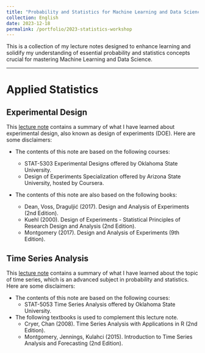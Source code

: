```yaml
---
title: "Probability and Statistics for Machine Learning and Data Science"
collection: English
date: 2023-12-18
permalink: /portfolio/2023-statistics-workshop
---
```


This is a collection of my lecture notes designed to enhance learning and solidify my understanding of essential probability and statistics concepts crucial for mastering Machine Learning and Data Science. 

***

<!-- # Probability Theory
In this series of lecture notes, I will explain the fundamental concepts of the following topics:
* Overview of probability and counting.
* Condition probability.
* Random variables.
* Joint probability distribution.

For this series of lecture notes, the following textbooks are used to complement this lecture note.
- **Introduction to Probability (2nd Edition)** by Joseph K. Blitzstein and Jessica Hwang .
- **Applied Statistics and Probability for Engineers (7th Edition)** by Douglas C. Montgomery and George C. Runger.

***

# Statistical Inference
In this series of lecture notes, I will explain the fundamental concepts of the following topics:
* Confidence interval
* Hypothesis Test
* Non-parametric Test

For this series of lecture notes, the following textbooks are used to complement this lecture note.
- **Applied Statistics and Probability for Engineers (7th Edition)** by Douglas C. Montgomery and George C. Runger.
- **Statistics - The Art and Science of Learning (5th Edition)** from Data by Alan Agresti.

***

# Regression Analysis
In this series of lecture notes, I will explain the concepts of the following topics:
* Simple and multiple linear regression models.
* Logistic regression models.

For this series of lecture notes and projects, the following textbooks are used to complement this lecture note.
- **Introduction to Linear Regression Analysis (5th Edition)** by Douglas C. Montgomery, Elizabeth A. Peck, and G. Geoffrey Vining.
- **A Second Course in Statistics: Regression Analysis (8th Edition)** by William Mendenhall, and Terry Sincich. -->


<!-- ## Linear Regression 
Linear regression is a fundamental algorithm in data science and machine learning. It is utilized for predicting continuous variables using one or more predictor variables. 

In [this project](), I will:
* Explain the fundamental concepts behind linear regression;
* Build a simple linear regression (SLR) model using Python from scratch, and implement functions enabling us to evaluate our model.
* Build a multiple linear regression (MLR) model using Python from scratch, and implement functions enabling us to evaluate our model.

In [this project](), I will showcase how a thorough explanatory regression analysis is conducted using a sample dataset. -->

# Applied Statistics

## Experimental Design
This [lecture note](https://vohuynhquangnguyen.notion.site/Experimental-Design-56fc76eca0d2422ebac5edf591b2ba70) contains a summary of what I have learned about experimental design, also known as design of experiments (DOE). Here are some disclaimers:

* The contents of this note are based on the following courses:
    * STAT-5303 Experimental Designs offered by Oklahoma State University.
    * Design of Experiments Specialization offered by Arizona State University, hosted by Coursera.

* The contents of this note are also based on the following books:
    * Dean, Voss, Draguljić (2017). Design and Analysis of Experiments (2nd Edition).
    * Kuehl (2000). Design of Experiments - Statistical Principles of Research Design and Analysis (2nd Edition).
    * Montgomery (2017). Design and Analysis of Experiments (9th Edition).

## Time Series Analysis
This [lecture note](https://vohuynhquangnguyen.notion.site/Time-Series-Analysis-7f24f2934b0a43f78eba7e95c4780213?pvs=74) contains a summary of what I have learned about the topic of time series, which is an advanced subject in probability and statistics. Here are some disclaimers:

* The contents of this note are based on the following courses:
    * STAT-5053 Time Series Analysis offered by Oklahoma State University.
* The following textbooks  is used to complement this lecture note.
    * Cryer, Chan (2008). Time Series Analysis with Applications in R (2nd Edition).
    * Montgomery, Jennings, Kulahci (2015). Introduction to Time Series Analysis and Forecasting (2nd Edition).
